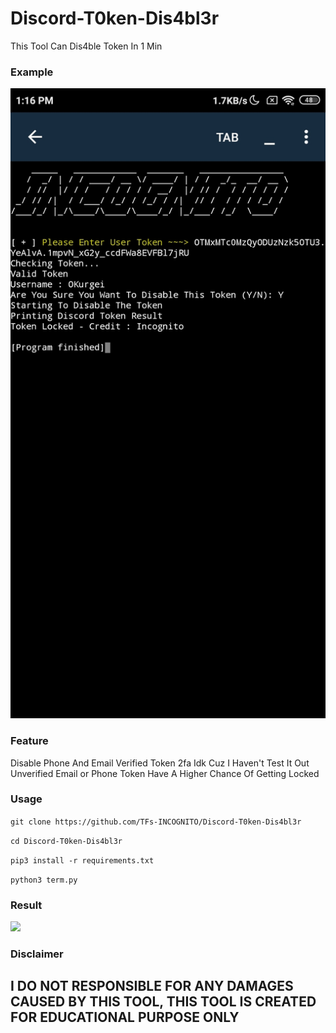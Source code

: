 # Discord-T0ken-Dis4bl3r
This Tool Can Dis4ble Token In 1 Min 

### Example
</p align="center">
  <img src="./img/Screenshot_2022-02-01-13-16-18-323_ru.iiec.pydroid3.jpg">
</p>

### Feature
Disable Phone And Email Verified Token
2fa Idk Cuz I Haven't Test It Out
Unverified Email or Phone Token Have A Higher Chance Of Getting Locked

### Usage
```git clone https://github.com/TFs-INCOGNITO/Discord-T0ken-Dis4bl3r```

```cd Discord-T0ken-Dis4bl3r```

```pip3 install -r requirements.txt```

```python3 term.py```

### Result
</p align="center">
  <img src="./img/Screenshot_2022-02-01-13-16-31-977_com.bluecord.jpg">
</p>

### Disclaimer
## I DO NOT RESPONSIBLE FOR ANY DAMAGES CAUSED BY THIS TOOL, THIS TOOL IS CREATED FOR EDUCATIONAL PURPOSE ONLY
